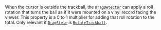 When the cursor is outside the trackball, the [`DragDetector`](https://create.roblox.com/docs/reference/engine/classes/DragDetector) can
apply a roll rotation that turns the ball as if it were mounted on a vinyl
record facing the viewer. This property is a 0 to 1 multiplier for adding
that roll rotation to the total. Only relevant if
[`DragStyle`](https://create.roblox.com/docs/reference/engine/classes/DragDetector#DragStyle) is
[`RotateTrackball`](https://create.roblox.com/docs/reference/engine/enums/DragDetectorDragStyle).